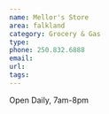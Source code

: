 ```yaml
---
name: Mellor's Store
area: falkland
category: Grocery & Gas
type:
phone: 250.832.6888
email:
url:
tags:
---
```


Open Daily,  7am-8pm
